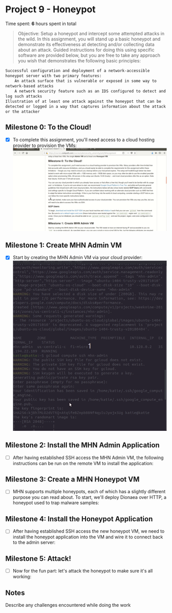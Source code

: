 # Project 9 - Honeypot

Time spent: **6** hours spent in total

> Objective: Setup a honeypot and intercept some attempted attacks in the wild.
In this assignment, you will stand up a basic honeypot and demonstrate its effectiveness at detecting and/or collecting data about an attack. Guided instructions for doing this using specific software are provided below, but you are free to take any approach you wish that demonstrates the following basic principles:

    Successful configuration and deployment of a network-accessible honeypot server with two primary features:
        An attack surface that is vulnerable or exposed in some way to network-based attacks
        A network security feature such as an IDS configured to detect and log such attacks
    Illustration of at least one attack against the honeypot that can be detected or logged in a way that captures information about the attack or the attacker


## Milestone 0: To the Cloud!

- [x] To complete this assignment, you'll need access to a cloud hosting provider to provision the VMs: <img src='Milestone-1.gif' title='Milestone 1' width='' alt='' />


## Milestone 1: Create MHN Admin VM

- [x] Start by creating the MHN Admin VM via your cloud provider: <img src='Milestone-2.gif' title='Milestone 2' width='' alt='' />

## Milestone 2: Install the MHN Admin Application

- [ ] After having established SSH access the MHN Admin VM, the following instructions can be run on the remote VM to install the application:

## Milestone 3: Create a MHN Honeypot VM

- [ ] MHN supports multiple honeypots, each of which has a slightly different purpose you can read about. To start, we'll deploy Dionaea over HTTP, a honeypot used to trap malware samples:

## Milestone 4: Install the Honeypot Application

- [ ] After having established SSH access the new honeypot VM, we need to install the honeypot application into the VM and wire it to connect back to the admin server:

## Milestone 5: Attack!

- [ ] Now for the fun part: let's attack the honeypot to make sure it's all working:

## Notes

Describe any challenges encountered while doing the work
